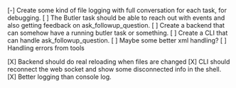 [-] Create some kind of file logging with full conversation for each task, for debugging. <!-- Utility created in backend/src/utils/logger.ts. Next step: Integration. -->
[ ] The Butler task should be able to reach out with events and also getting feedback on ask_followup_question.
[ ] Create a backend that can somehow have a running butler task or something.
[ ] Create a CLI that can handle ask_followup_question.
[ ] Maybe some better xml handling?
[ ] Handling errors from tools

[X] Backend should do real reloading when files are changed
[X] CLI should reconnect the web socket and show some disconnected info in the shell.
[X] Better logging than console log.